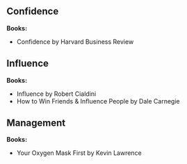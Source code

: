 ## Confidence

**Books:**
- Confidence by Harvard Business Review

## Influence

**Books:**
- Influence by Robert Cialdini
- How to Win Friends & Influence People by Dale Carnegie

## Management

**Books:**
- Your Oxygen Mask First by Kevin Lawrence
